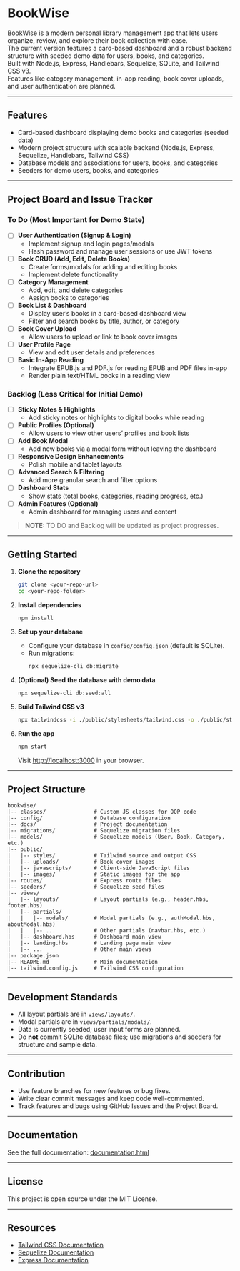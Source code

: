# BookWise

BookWise is a modern personal library management app that lets users organize, review, and explore their book collection with ease.  
The current version features a card-based dashboard and a robust backend structure with seeded demo data for users, books, and categories.  
Built with Node.js, Express, Handlebars, Sequelize, SQLite, and Tailwind CSS v3.  
Features like category management, in-app reading, book cover uploads, and user authentication are planned.

---

## Features

- Card-based dashboard displaying demo books and categories (seeded data)
- Modern project structure with scalable backend (Node.js, Express, Sequelize, Handlebars, Tailwind CSS)
- Database models and associations for users, books, and categories
- Seeders for demo users, books, and categories

---

## Project Board and Issue Tracker

### To Do (Most Important for Demo State)
- [ ] **User Authentication (Signup & Login)**
  - Implement signup and login pages/modals
  - Hash password and manage user sessions or use JWT tokens
- [ ] **Book CRUD (Add, Edit, Delete Books)**
  - Create forms/modals for adding and editing books
  - Implement delete functionality
- [ ] **Category Management**
  - Add, edit, and delete categories
  - Assign books to categories
- [ ] **Book List & Dashboard**
  - Display user’s books in a card-based dashboard view
  - Filter and search books by title, author, or category
- [ ] **Book Cover Upload**
  - Allow users to upload or link to book cover images
- [ ] **User Profile Page**
  - View and edit user details and preferences
- [ ] **Basic In-App Reading**
  - Integrate EPUB.js and PDF.js for reading EPUB and PDF files in-app
  - Render plain text/HTML books in a reading view

### Backlog (Less Critical for Initial Demo)
- [ ] **Sticky Notes & Highlights**
  - Add sticky notes or highlights to digital books while reading
- [ ] **Public Profiles (Optional)**
  - Allow users to view other users’ profiles and book lists
- [ ] **Add Book Modal**
  - Add new books via a modal form without leaving the dashboard
- [ ] **Responsive Design Enhancements**
  - Polish mobile and tablet layouts
- [ ] **Advanced Search & Filtering**
  - Add more granular search and filter options
- [ ] **Dashboard Stats**
  - Show stats (total books, categories, reading progress, etc.)
- [ ] **Admin Features (Optional)**
  - Admin dashboard for managing users and content

> **NOTE:** TO DO and Backlog will be updated as project progresses.

---

## Getting Started

1. **Clone the repository**
   ```bash
   git clone <your-repo-url>
   cd <your-repo-folder>
   ```

2. **Install dependencies**
   ```bash
   npm install
   ```

3. **Set up your database**
   - Configure your database in `config/config.json` (default is SQLite).
   - Run migrations:
     ```bash
     npx sequelize-cli db:migrate
     ```

4. **(Optional) Seed the database with demo data**
   ```bash
   npx sequelize-cli db:seed:all
   ```

5. **Build Tailwind CSS v3**
   ```bash
   npx tailwindcss -i ./public/stylesheets/tailwind.css -o ./public/stylesheets/output.css --watch
   ```

6. **Run the app**
   ```bash
   npm start
   ```
   Visit [http://localhost:3000](http://localhost:3000) in your browser.

---

## Project Structure

```
bookwise/
|-- classes/               # Custom JS classes for OOP code
|-- config/                # Database configuration
|-- docs/                  # Project documentation
|-- migrations/            # Sequelize migration files
|-- models/                # Sequelize models (User, Book, Category, etc.)
|-- public/
|   |-- styles/            # Tailwind source and output CSS
|   |-- uploads/           # Book cover images
|   |-- javascripts/       # Client-side JavaScript files
|   |-- images/            # Static images for the app
|-- routes/                # Express route files
|-- seeders/               # Sequelize seed files
|-- views/
|   |-- layouts/           # Layout partials (e.g., header.hbs, footer.hbs)
|   |-- partials/
|   |   |-- modals/        # Modal partials (e.g., authModal.hbs, aboutModal.hbs)
|   |   |-- ...            # Other partials (navbar.hbs, etc.)
|   |-- dashboard.hbs      # Dashboard main view
|   |-- landing.hbs        # Landing page main view
|   |-- ...                # Other main views
|-- package.json
|-- README.md              # Main documentation  
|-- tailwind.config.js     # Tailwind CSS configuration
```

---

## Development Standards

- All layout partials are in `views/layouts/`.
- Modal partials are in `views/partials/modals/`.
- Data is currently seeded; user input forms are planned.
- Do **not** commit SQLite database files; use migrations and seeders for structure and sample data.

---

## Contribution

- Use feature branches for new features or bug fixes.
- Write clear commit messages and keep code well-commented.
- Track features and bugs using GitHub Issues and the Project Board.

---

## Documentation

See the full documentation: [documentation.html](https://joesalaz.github.io/BookWise/documentation.html)

---

## License

This project is open source under the MIT License.

---

## Resources

- [Tailwind CSS Documentation](https://tailwindcss.com/docs/)
- [Sequelize Documentation](https://sequelize.org/master/)
- [Express Documentation](https://expressjs.com/)
```
